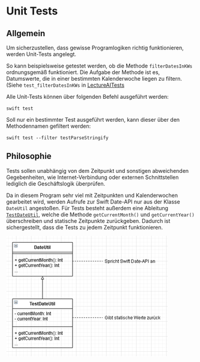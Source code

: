 # Unit Tests

## Allgemein
Um sicherzustellen, dass gewisse Programlogiken richtig funktionieren, werden Unit-Tests angelegt.

So kann beispielsweise getestet werden, ob die Methode  `filterDatesInKWs` ordnungsgemäß funktioniert.
Die Aufgabe der Methode ist es, Datumswerte, die in einer bestimmten Kalenderwoche liegen zu filtern.
(Siehe `test_filterDatesInKWs` in [LectureAITests](../Tests/LectureAITests/LectureAITests.swift)

Alle Unit-Tests können über folgenden Befehl ausgeführt werden:

```text
swift test
```

Soll nur ein bestimmter Test ausgeführt werden, kann dieser über den Methodennamen gefiltert werden:

```text
swift test --filter testParseStringify
```

## Philosophie

Tests sollen unabhängig von dem Zeitpunkt und sonstigen abweichenden Gegebenheiten, 
wie Internet-Verbindung oder externen Schnittstellen lediglich die Geschäftslogik überprüfen.

Da in diesem Program sehr viel mit Zeitpunkten und Kalenderwochen gearbeitet wird, 
werden Aufrufe zur Swift Date-API nur aus der Klasse `DateUtil` angestoßen.
Für Tests besteht außerdem eine Ableitung [`TestDateUtil`](../Tests/LectureAITests/Mocks/TestDateUtil.swift), welche die Methode
`getCurrentMonth()` und `getCurrentYear()` überschreiben und statische Zeitpunkte zurückgeben.
Dadurch ist sichergestellt, dass die Tests zu jedem Zeitpunkt funktionieren.

![DateUtil+TestDateUtil](Resources/DateUtil.PNG)
